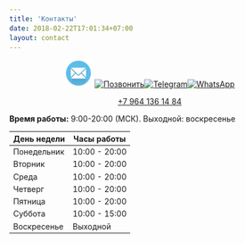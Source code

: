 ```yaml
---
title: 'Контакты'
date: 2018-02-22T17:01:34+07:00
layout: contact
---
```


<div class="x-alert-content"><center><a title="" href="mailto:privet@ictd.ru"><img class="alignnone wp-image-2011" title="" src="images/social/email.png" alt="Написать письмо" width="50" height="50"></a> <a href="tel: +79641361484"><img class="alignnone wp-image-2010" title="" src="https://ictd.ru/wp-content/uploads/2020/04/Circle-icons-phone.svg-100x100-1.png" alt="Позвонить" width="45" height="45"></a><a title="" href="tg://resolve?domain=ictd_bot"><img class="alignnone wp-image-2009" title="" src="https://ictd.ru/wp-content/uploads/2020/04/Telegram-icon-100x100-1.png" alt="Telegram" width="50" height="50"></a><a title="" href="whatsapp://send?phone=+79641361484" style="outline: currentcolor none medium;"><img class="alignnone wp-image-2008" title="" src="https://ictd.ru/wp-content/uploads/2020/04/whatsapp-100x100-1.png" alt="WhatsApp" width="55" height="55"></a> <p><a href="tel: +79641361484 "><i class="x-icon x-icon-phone" data-x-icon-s="" aria-hidden="true"></i> +7 964 136 14 84</a></p></center>
<p><strong>Время работы:</strong> 9:00-20:00 (МСК). Выходной: воскресенье</p>
<p></p></div>

| День недели       | Часы работы   |
| --------- | --------------- |
| Понедельник   | 10:00 - 20:00 |
| Вторник | 10:00 - 20:00  |
| Среда  | 10:00 - 20:00 |
| Четверг    | 10:00 - 20:00  |
| Пятница  | 10:00 - 20:00  |
| Суббота  | 10:00 - 15:00  |
| Воскресенье    | Выходной         |
